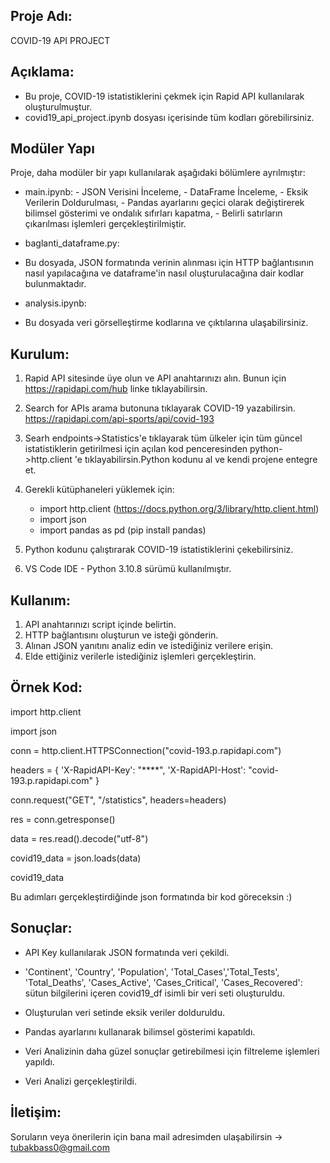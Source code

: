 ## Proje Adı:

COVID-19 API PROJECT

## Açıklama:

- Bu proje, COVID-19 istatistiklerini çekmek için Rapid API kullanılarak oluşturulmuştur.
- covid19_api_project.ipynb dosyası içerisinde tüm kodları görebilirsiniz.

## Modüler Yapı

Proje, daha modüler bir yapı kullanılarak aşağıdaki bölümlere ayrılmıştır:
   -  main.ipynb:
     - JSON Verisini İnceleme,
     - DataFrame İnceleme,
     - Eksik Verilerin Doldurulması,
     - Pandas ayarlarını geçici olarak değiştirerek bilimsel gösterimi ve ondalık sıfırları kapatma,
     - Belirli satırların çıkarılması işlemleri gerçekleştirilmiştir.
    
   - baglanti_dataframe.py:
   -    Bu dosyada, JSON formatında verinin alınması için HTTP bağlantısının nasıl yapılacağına ve dataframe'in nasıl oluşturulacağına dair kodlar bulunmaktadır.
     
   - analysis.ipynb:
   -    Bu dosyada veri görselleştirme kodlarına ve çıktılarına ulaşabilirsiniz.

## Kurulum:

1. Rapid API sitesinde üye olun ve API anahtarınızı alın. Bunun için https://rapidapi.com/hub linke tıklayabilirsin.

2. Search for APIs arama butonuna tıklayarak COVID-19 yazabilirsin. https://rapidapi.com/api-sports/api/covid-193

3. Searh endpoints->Statistics'e tıklayarak tüm ülkeler için tüm güncel istatistiklerin getirilmesi için açılan kod penceresinden python->http.client 'e tıklayabilirsin.Python kodunu al ve kendi projene entegre et.

4. Gerekli kütüphaneleri yüklemek için:
   - import http.client (https://docs.python.org/3/library/http.client.html)
   - import json
   - import pandas as pd (pip install pandas)

6. Python kodunu çalıştırarak COVID-19 istatistiklerini çekebilirsiniz.

7. VS Code IDE - Python 3.10.8 sürümü kullanılmıştır.

## Kullanım:

1. API anahtarınızı script içinde belirtin.
2. HTTP bağlantısını oluşturun ve isteği gönderin.
3. Alınan JSON yanıtını analiz edin ve istediğiniz verilere erişin.
4. Elde ettiğiniz verilerle istediğiniz işlemleri gerçekleştirin.

## Örnek Kod:

import http.client

import json

conn = http.client.HTTPSConnection("covid-193.p.rapidapi.com")

headers = {
'X-RapidAPI-Key': "\*\*\*\*",
'X-RapidAPI-Host': "covid-193.p.rapidapi.com"
}

conn.request("GET", "/statistics", headers=headers)

res = conn.getresponse()

data = res.read().decode("utf-8")

covid19_data = json.loads(data)

covid19_data

Bu adımları gerçekleştirdiğinde json formatında bir kod göreceksin :)

## Sonuçlar:

- API Key kullanılarak JSON formatında veri çekildi.

- 'Continent', 'Country', 'Population', 'Total_Cases','Total_Tests', 'Total_Deaths', 'Cases_Active', 'Cases_Critical', 'Cases_Recovered': sütun bilgilerini içeren covid19_df isimli bir veri seti oluşturuldu.

- Oluşturulan veri setinde eksik veriler dolduruldu.

- Pandas ayarlarını kullanarak bilimsel gösterimi kapatıldı.

- Veri Analizinin daha güzel sonuçlar getirebilmesi için filtreleme işlemleri yapıldı.

- Veri Analizi gerçekleştirildi.

## İletişim:

Soruların veya önerilerin için bana mail adresimden ulaşabilirsin -> tubakbass0@gmail.com
